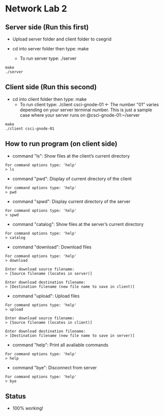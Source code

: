 # Network Lab 2

## Server side (Run this first)

- Upload server folder and client folder to csegrid

- cd into server folder then type: make 
  - To run server type: ./server

```
make
./server
```

## Client side (Run this second)

- cd into client folder then type: make
  - To run client type: ./client csci-gnode-01 <- The number "01" varies depending on your server terminal number. This is just a sample case where your server runs on @csci-gnode-01:~/server
  
```
make
./client csci-gnode-01
```

## How to run program (on client side)

- command "ls": Show files at the client’s current directory
```
For command options type: 'help'
> ls
```

- command "pwd": Display of current directory of the client
```
For command options type: 'help'
> pwd
```

- command "spwd": Display current directory of the server
```
For command options type: 'help'
> spwd
```

- command "catalog": Show files at the server’s current directory
```
For command options type: 'help'
> catalog
```

- command "download": Download files
```
For command options type: 'help'
> download

Enter download source filename:
> [Source filename (locates in server)]

Enter download destination filename:
> [Destination filename (new file name to save in client)]
```

- command "upload": Upload files
```
For command options type: 'help'
> upload

Enter download source filename:
> [Source filename (locates in client)]

Enter download destination filename:
> [Destination filename (new file name to save in server)]
```

- command "help": Print all avaliable commands
```
For command options type: 'help'
> help
```

- command "bye": Disconnect from server
```
For command options type: 'help'
> bye
```

## Status

- 100% working!

